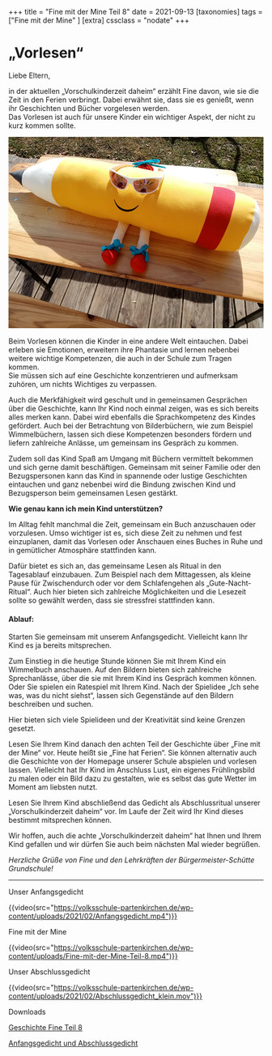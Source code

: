 +++
title = "Fine mit der Mine Teil 8"
date = 2021-09-13
[taxonomies]
tags = ["Fine mit der Mine" ]
[extra]
cssclass = "nodate"
+++

# ******„Vorlesen“******

Liebe Eltern,

in der aktuellen „Vorschulkinderzeit daheim“ erzählt Fine davon, wie sie die Zeit in den Ferien verbringt. Dabei erwähnt sie, dass sie es genießt, wenn ihr Geschichten und Bücher vorgelesen werden.  
Das Vorlesen ist auch für unsere Kinder ein wichtiger Aspekt, der nicht zu kurz kommen sollte.

![](images/Fine-geniesst-die-Sonne.png)

Beim Vorlesen können die Kinder in eine andere Welt eintauchen. Dabei erleben sie Emotionen, erweitern ihre Phantasie und lernen nebenbei weitere wichtige Kompetenzen, die auch in der Schule zum Tragen kommen.  
Sie müssen sich auf eine Geschichte konzentrieren und aufmerksam zuhören, um nichts Wichtiges zu verpassen.

Auch die Merkfähigkeit wird geschult und in gemeinsamen Gesprächen über die Geschichte, kann Ihr Kind noch einmal zeigen, was es sich bereits alles merken kann. Dabei wird ebenfalls die Sprachkompetenz des Kindes gefördert. Auch bei der Betrachtung von Bilderbüchern, wie zum Beispiel Wimmelbüchern, lassen sich diese Kompetenzen besonders fördern und liefern zahlreiche Anlässe, um gemeinsam ins Gespräch zu kommen.

Zudem soll das Kind Spaß am Umgang mit Büchern vermittelt bekommen und sich gerne damit beschäftigen. Gemeinsam mit seiner Familie oder den Bezugspersonen kann das Kind in spannende oder lustige Geschichten eintauchen und ganz nebenbei wird die Bindung zwischen Kind und Bezugsperson beim gemeinsamen Lesen gestärkt.

**Wie genau kann ich mein Kind unterstützen?**

Im Alltag fehlt manchmal die Zeit, gemeinsam ein Buch anzuschauen oder vorzulesen. Umso wichtiger ist es, sich diese Zeit zu nehmen und fest einzuplanen, damit das Vorlesen oder Anschauen eines Buches in Ruhe und in gemütlicher Atmosphäre stattfinden kann.

Dafür bietet es sich an, das gemeinsame Lesen als Ritual in den Tagesablauf einzubauen. Zum Beispiel nach dem Mittagessen, als kleine Pause für Zwischendurch oder vor dem Schlafengehen als „Gute-Nacht-Ritual“. Auch hier bieten sich zahlreiche Möglichkeiten und die Lesezeit sollte so gewählt werden, dass sie stressfrei stattfinden kann.

#### Ablauf:

Starten Sie gemeinsam mit unserem Anfangsgedicht. Vielleicht kann Ihr Kind es ja bereits mitsprechen.

Zum Einstieg in die heutige Stunde können Sie mit Ihrem Kind ein Wimmelbuch anschauen. Auf den Bildern bieten sich zahlreiche Sprechanlässe, über die sie mit Ihrem Kind ins Gespräch kommen können. Oder Sie spielen ein Ratespiel mit Ihrem Kind. Nach der Spielidee „Ich sehe was, was du nicht siehst“, lassen sich Gegenstände auf den Bildern beschreiben und suchen.

Hier bieten sich viele Spielideen und der Kreativität sind keine Grenzen gesetzt.

Lesen Sie Ihrem Kind danach den achten Teil der Geschichte über „Fine mit der Mine“ vor. Heute heißt sie „Fine hat Ferien“. Sie können alternativ auch die Geschichte von der Homepage unserer Schule abspielen und vorlesen lassen. Vielleicht hat Ihr Kind im Anschluss Lust, ein eigenes Frühlingsbild zu malen oder ein Bild dazu zu gestalten, wie es selbst das gute Wetter im Moment am liebsten nutzt.

Lesen Sie Ihrem Kind abschließend das Gedicht als Abschlussritual unserer  
„Vorschulkinderzeit daheim“ vor. Im Laufe der Zeit wird Ihr Kind dieses bestimmt mitsprechen können.

Wir hoffen, auch die achte „Vorschulkinderzeit daheim“ hat Ihnen und Ihrem Kind gefallen und wir dürfen Sie auch beim nächsten Mal wieder begrüßen.

_Herzliche Grüße von Fine und den Lehrkräften der Bürgermeister-Schütte Grundschule!_

* * *

Unser Anfangsgedicht

{{video(src="https://volksschule-partenkirchen.de/wp-content/uploads/2021/02/Anfangsgedicht.mp4")}}

Fine mit der Mine

{{video(src="https://volksschule-partenkirchen.de/wp-content/uploads/Fine-mit-der-Mine-Teil-8.mp4")}}

Unser Abschlussgedicht

{{video(src="https://volksschule-partenkirchen.de/wp-content/uploads/2021/02/Abschlussgedicht_klein.mov")}}

Downloads

[Geschichte Fine Teil 8](https://volksschule-partenkirchen.de/wp-content/uploads/Geschichte-Fine-Teil-8.pdf)

[Anfangsgedicht und Abschlussgedicht](https://volksschule-partenkirchen.de/wp-content/uploads/Anfangsgedicht-und-Abschlussgedicht.pdf)